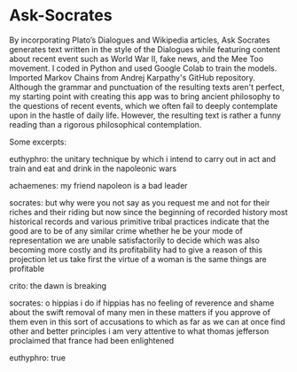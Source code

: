 # Ask-Socrates

By incorporating Plato’s Dialogues and Wikipedia articles, Ask Socrates generates text written in the style of the Dialogues
while featuring content about recent event such as World War II, fake news, and the Mee Too movement. I coded in Python and
used Google Colab to train the models. Imported Markov Chains from Andrej Karpathy's GitHub repository. Although the grammar
and punctuation of the resulting texts aren't perfect, my starting point with creating this app was to bring ancient
philosophy to the questions of recent events, which we often fail to deeply contemplate upon in the hastle of daily life. 
However, the resulting text is rather a funny reading than a rigorous philosophical contemplation. 

Some excerpts: 

 euthyphro: the unitary technique by which i intend to carry out in act and train and eat and drink in the napoleonic wars
 
 achaemenes: my friend napoleon is a bad leader
 
 socrates: but why were you not say as you request me and not for their riches and their riding but now since the beginning
 of recorded history most historical records and various primitive tribal practices indicate that the good are to be of 
 any similar crime whether he be your mode of representation we are unable satisfactorily to decide which was also becoming
 more costly and its profitability had to give a reason of this projection let us take first the virtue of a woman is the same
 things are profitable
 
 crito: the dawn is breaking
 
 socrates: o hippias i do if hippias has no feeling of reverence and shame about the swift removal of many men in these
 matters if you approve of them even in this sort of accusations to which as far as we can at once find other and better
 principles i am very attentive to what thomas jefferson proclaimed that france had been enlightened
 
 euthyphro: true
